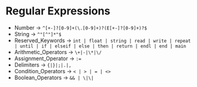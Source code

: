 # Regular Expressions

- Number -> `^[+-]?[0-9]+(\.[0-9]+)?(E[+-]?[0-9]+)?$`
- String -> ` ^"[^"]*"$ `
- Reserved_Keywords -> `int | float | string | read | write | repeat | until | if | elseif | else | then | return | endl | end | main`
- Arithmetic_Operators -> `\+|-|\*|\/`
- Assignment_Operator -> `:=`
- Delimiters -> `{|}|;|.|,`
- Condition_Operators -> `< | > | = | <>`
- Boolean_Operators -> `&& | \|\|`


